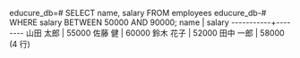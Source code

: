 educure_db=# SELECT name, salary FROM employees
educure_db-# WHERE salary BETWEEN 50000 AND 90000;
   name    | salary
-----------+--------
 山田 太郎 |  55000
 佐藤 健   |  60000
 鈴木 花子 |  52000
 田中 一郎 |  58000
(4 行)